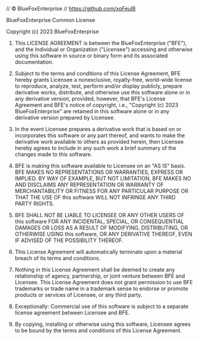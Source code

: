 // © BlueFoxEnterprise
// https://github.com/xoFeulB

BlueFoxEnterprise Common License

Copyright (c) 2023 BlueFoxEnterprise

1. This LICENSE AGREEMENT is between the BlueFoxEnterprise ("BFE"), and the Individual or Organization ("Licensee") accessing and otherwise using this software in source or binary form and its associated documentation.

2. Subject to the terms and conditions of this License Agreement, BFE hereby grants Licensee a nonexclusive, royalty-free, world-wide license to reproduce, analyze, test, perform and/or display publicly, prepare derivative works, distribute, and otherwise use this software alone or in any derivative version, provided, however, that BFE's License Agreement and BFE's notice of copyright, i.e., "Copyright (c) 2023 BlueFoxEnterprise" are retained in this software alone or in any derivative version prepared by Licensee.

3. In the event Licensee prepares a derivative work that is based on or incorporates this software or any part thereof, and wants to make the derivative work available to others as provided herein, then Licensee hereby agrees to include in any such work a brief summary of the changes made to this software.

4. BFE is making this software available to Licensee on an "AS IS" basis. BFE MAKES NO REPRESENTATIONS OR WARRANTIES, EXPRESS OR IMPLIED. BY WAY OF EXAMPLE, BUT NOT LIMITATION, BFE MAKES NO AND DISCLAIMS ANY REPRESENTATION OR WARRANTY OF MERCHANTABILITY OR FITNESS FOR ANY PARTICULAR PURPOSE OR THAT THE USE OF this software WILL NOT INFRINGE ANY THIRD PARTY RIGHTS.

5. BFE SHALL NOT BE LIABLE TO LICENSEE OR ANY OTHER USERS OF this software FOR ANY INCIDENTAL, SPECIAL, OR CONSEQUENTIAL DAMAGES OR LOSS AS A RESULT OF MODIFYING, DISTRIBUTING, OR OTHERWISE USING this software, OR ANY DERIVATIVE THEREOF, EVEN IF ADVISED OF THE POSSIBILITY THEREOF.

6. This License Agreement will automatically terminate upon a material breach of its terms and conditions.

7. Nothing in this License Agreement shall be deemed to create any relationship of agency, partnership, or joint venture between BFE and Licensee. This License Agreement does not grant permission to use BFE trademarks or trade name in a trademark sense to endorse or promote products or services of Licensee, or any third party.

8. Exceptionally: Commercial use of this software is subject to a separate license agreement between Licensee and BFE.

9. By copying, installing or otherwise using this software, Licensee agrees to be bound by the terms and conditions of this License Agreement.
